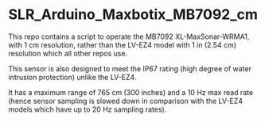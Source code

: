 # SLR_Arduino_Maxbotix_MB7092_cm
This repo contains a script to operate the MB7092 XL-MaxSonar-WRMA1, with 1 cm resolution, rather than the LV-EZ4 model with 1 in (2.54 cm) resolution which all other repos use.

This sensor is also designed to meet the IP67 rating (high degree of water intrusion protection) unlike the LV-EZ4. 

It has a maximum range of 765 cm (300 inches) and a 10 Hz max read rate (hence sensor sampling is slowed down in comparison with the LV-EZ4 models which have up to 20 Hz sampling rates). 
